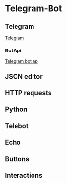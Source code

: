 # Telegram-Bot

## Telegram
[Telegram](https://telegram.org/ "Telegram's official page")

### BotApi
[Telegram bot ap](https://core.telegram.org/bots/api)

## JSON editor

## HTTP requests

## Python

## Telebot

## Echo

## Buttons

## Interactions
